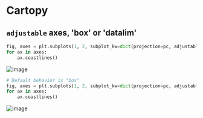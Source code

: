 # Cartopy


## `adjustable` axes, 'box' or 'datalim'

```python
fig, axes = plt.subplots(1, 2, subplot_kw=dict(projection=pc, adjustable='datalim'))
for ax in axes:
    ax.coastlines()
```

![image](https://user-images.githubusercontent.com/6249613/135505469-eb6953c2-3e32-478f-962c-af9841d7e252.png)

```python
# Default behavior is "box"
fig, axes = plt.subplots(1, 2, subplot_kw=dict(projection=pc, adjustable='box'))
for ax in axes:
    ax.coastlines()
```

![image](https://user-images.githubusercontent.com/6249613/135505540-68df0136-06ac-432d-82a0-be17e96b0fb9.png)
